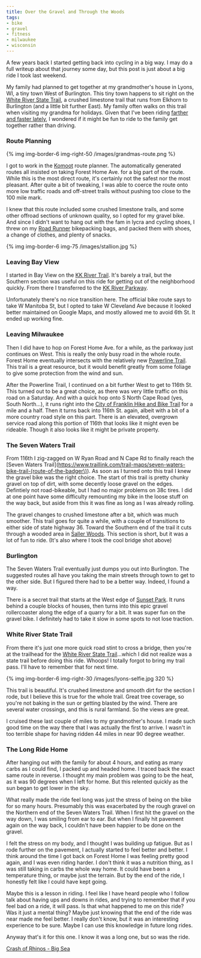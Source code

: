 ```yaml
---
title: Over the Gravel and Through the Woods
tags: 
- bike
- gravel
- fitness
- milwaukee
- wisconsin
---
```

A few years back I started getting back into cycling in a big way. I may do a full writeup about that journey some day, but this post is just about a big ride I took last weekend.

My family had planned to get together at my grandmother's house in Lyons, WI, a tiny town West of Burlington. This tiny town happens to sit right on the [White River State Trail](https://dnr.wisconsin.gov/topic/parks/whiteriver), a crushed limestone trail that runs from Elkhorn to Burlington (and a little bit further East). My family often walks on this trail when visiting my grandma for holidays. Given that I've been riding [farther and faster lately](https://www.strava.com/activities/9297804504), I wondered if it might be fun to ride to the family get together rather than driving.

### Route Planning

{% img img-border-6 img-right-50 /images/grandmas-route.png %}

I got to work in the [Komoot](https://www.komoot.com/) route planner. The automatically generated routes all insisted on taking Forest Home Ave. for a big part of the route. While this is the most direct route, it's certainly not the safest nor the most pleasant. After quite a bit of tweaking, I was able to coerce the route onto more low traffic roads and off-street trails without pushing too close to the 100 mile mark.

I knew that this route included some crushed limestone trails, and some other offroad sections of unknown quality, so I opted for my gravel bike. And since I didn't want to hang out with the fam in lycra and cycling shoes, I threw on my [Road Runner](https://roadrunnerbags.us/) bikepacking bags, and packed them with shoes, a change of clothes, and plenty of snacks.

{% img img-border-6 img-75 /images/stallion.jpg %}

### Leaving Bay View

I started in Bay View on the [KK River Trail](https://city.milwaukee.gov/dpw/infrastructure/multimodal/Bike-Infrastructure/Trails/KK-River-Trail). It's barely a trail, but the Southern section was useful on this ride for getting out of the neighborhood quickly. From there I transferred to the [KK River Parkway](https://county.milwaukee.gov/files/county/parks-department/Park-Maps/KKRivPkwy_E1.pdf).

Unfortunately there's no nice transition here. The official bike route says to take W Manitoba St, but I opted to take W Cleveland Ave because it looked better maintained on Google Maps, and mostly allowed me to avoid 6th St. It ended up working fine.

### Leaving Milwaukee

Then I did have to hop on Forest Home Ave. for a while, as the parkway just continues on West. This is really the only busy road in the whole route. Forest Home eventually intersects with the relatively new [Powerline Trail](https://www.powerlinetrail.org/). This trail is a great resource, but it would benefit greatly from some foliage to give some protection from the wind and sun.

After the Powerline Trail, I continued on a bit further West to get to 116th St. This turned out to be a great choice, as there was very little traffic on this road on a Saturday. And with a quick hop onto S North Cape Road (yes, South North...), it runs right into the [City of Franklin Hike and Bike Trail](https://www.traillink.com/trail/city-of-franklin-hike-and-bike-trail-(route-of-the-badger)/) for a mile and a half. Then it turns back into 116th St. again, albeit with a bit of a more country road style on this part. There is an elevated, overgrown service road along this portion of 116th that looks like it might even be rideable. Though it also looks like it might be private property.

### The Seven Waters Trail

From 116th I zig-zagged on W Ryan Road and N Cape Rd to finally reach the [Seven Waters Trail](https://www.traillink.com/trail-maps/seven-waters-bike-trail-(route-of-the-badger\)). As soon as I turned onto this trail I knew the gravel bike was the right choice. The start of this trail is pretty chunky gravel on top of dirt, with some decently loose gravel on the edges. Defintiely not road-bikeable, but I had no major problems on 38c tires. I did at one point have some difficulty remounting my bike in the loose stuff on the way back, but aside from this it was fine as long as I was already rolling.

The gravel changes to crushed limestone after a bit, which was much smoother. This trail goes for quite a while, with a couple of transitions to either side of state highway 36. Toward the Southern end of the trail it cuts through a wooded area in [Saller Woods](https://goo.gl/maps/Fs5pgXUmKBEzbkSq5). This section is short, but it was a lot of fun to ride. (It's also where I took the cool bridge shot above)

### Burlington

The Seven Waters Trail eventually just dumps you out into Burlington. The suggested routes all have you taking the main streets through town to get to the other side. But I figured there had to be a better way. Indeed, I found a way.

There is a secret trail that starts at the West edge of [Sunset Park](https://goo.gl/maps/Tdqr9asLnYgTRq8R8). It runs behind a couple blocks of houses, then turns into this epic gravel rollercoaster along the edge of a quarry for a bit. It was super fun on the gravel bike. I definitely had to take it slow in some spots to not lose traction.

### White River State Trail

From there it's just one more quick road stint to cross a bridge, then you're at the trailhead for the [White River State Trail](https://dnr.wisconsin.gov/topic/parks/whiteriver)...which I did not realize was a state trail before doing this ride. Whoops! I totally forgot to bring my trail pass. I'll have to remember that for next time.

{% img img-border-6 img-right-30 /images/lyons-selfie.jpg 320 %}

This trail is beautiful. It's crushed limestone and smooth dirt for the section I rode, but I believe this is true for the whole trail. Great tree coverage, so you're not baking in the sun or getting blasted by the wind. There are several water crossings, and this is rural farmland. So the views are great.

I cruised these last couple of miles to my grandmother's house. I made such good time on the way there that I was actually the first to arrive. I wasn't in too terrible shape for having ridden 44 miles in near 90 degree weather.

### The Long Ride Home

After hanging out with the family for about 4 hours, and eating as many carbs as I could find, I packed up and headed home. I traced back the exact same route in reverse. I thought my main problem was going to be the heat, as it was 90 degrees when I left for home. But this relented quickly as the sun began to get lower in the sky.

What really made the ride feel long was just the stress of being on the bike for so many hours. Presumably this was exacerbated by the rough gravel on the Northern end of the Seven Waters Trail. When I first hit the gravel on the way down, I was smiling from ear to ear. But when I finally hit pavement again on the way back, I couldn't have been happier to be done on the gravel.

I felt the stress on my body, and I thought I was building up fatigue. But as I rode further on the pavement, I actually started to feel better and better. I think around the time I got back on Forest Home I was feeling pretty good again, and I was even riding harder. I don't think it was a nutrition thing, as I was still taking in carbs the whole way home. It could have been a temperature thing, or maybe just the terrain. But by the end of the ride, I honestly felt like I could have kept going.

Maybe this is a lesson in riding. I feel like I have heard people who I follow talk about having ups and downs in rides, and trying to remember that if you feel bad on a ride, it will pass. Is that what happened to me on this ride? Was it just a mental thing? Maybe just knowing that the end of the ride was near made me feel better. I really don't know, but it was an interesting experience to be sure. Maybe I can use this knowledge in future long rides.

Anyway that's it for this one. I know it was a long one, but so was the ride.

[Crash of Rhinos - Big Sea](https://www.youtube.com/watch?v=g7nMEHjUY7U)